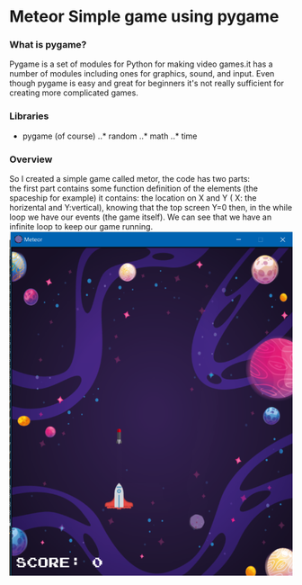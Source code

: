 # Meteor Simple game using pygame
### What is pygame?
Pygame is a set of modules for Python for making video games.it has a number of modules including ones for graphics, sound, and input. Even though pygame is easy and great for beginners it's not really sufficient for creating more complicated games.
### Libraries
  * pygame (of course)
..* random
..* math
..* time


### Overview
So I created a simple game called metor, the code has two parts:  
the first part contains some function definition of the elements (the spaceship for example) it contains: the location on X and Y ( X: the horizental and Y:vertical), knowing that the top screen Y=0 then, in the while loop we have our events (the game itself). We can see that we have an infinite loop to keep our game running.  
![alt text](https://github.com/skanderborgi/SimpleGame-Pygame/blob/master/screenshot.png)


